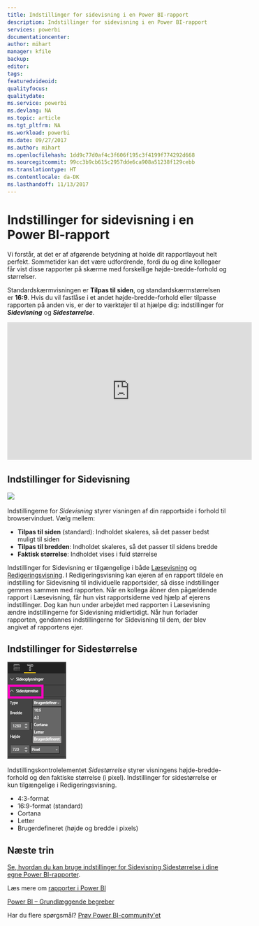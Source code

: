 ```yaml
---
title: Indstillinger for sidevisning i en Power BI-rapport
description: Indstillinger for sidevisning i en Power BI-rapport
services: powerbi
documentationcenter: 
author: mihart
manager: kfile
backup: 
editor: 
tags: 
featuredvideoid: 
qualityfocus: 
qualitydate: 
ms.service: powerbi
ms.devlang: NA
ms.topic: article
ms.tgt_pltfrm: NA
ms.workload: powerbi
ms.date: 09/27/2017
ms.author: mihart
ms.openlocfilehash: 1dd9c77d0af4c3f606f195c3f4199f774292d668
ms.sourcegitcommit: 99cc3b9cb615c2957dde6ca908a51238f129cebb
ms.translationtype: HT
ms.contentlocale: da-DK
ms.lasthandoff: 11/13/2017
---
```

# <a name="page-display-settings-in-a-power-bi-report"></a>Indstillinger for sidevisning i en Power BI-rapport
Vi forstår, at det er af afgørende betydning at holde dit rapportlayout helt perfekt. Sommetider kan det være udfordrende, fordi du og dine kollegaer får vist disse rapporter på skærme med forskellige højde-bredde-forhold og størrelser. 

Standardskærmvisningen er **Tilpas til siden**, og standardskærmstørrelsen er **16:9**. Hvis du vil fastlåse i et andet højde-bredde-forhold eller tilpasse rapporten på anden vis, er der to værktøjer til at hjælpe dig: indstillinger for ***Sidevisning*** og ***Sidestørrelse***.

<iframe width="560" height="315" src="https://www.youtube.com/embed/5tg-OXzxe2g" frameborder="0" allowfullscreen></iframe>


## <a name="page-view-settings"></a>Indstillinger for Sidevisning
![](media/power-bi-report-display-settings/power-bi-change-page-view-new.png)

Indstillingerne for *Sidevisning* styrer visningen af din rapportside i forhold til browservinduet.  Vælg mellem:

* **Tilpas til siden** (standard): Indholdet skaleres, så det passer bedst muligt til siden
* **Tilpas til bredden**: Indholdet skaleres, så det passer til sidens bredde
* **Faktisk størrelse**: Indholdet vises i fuld størrelse

Indstillinger for Sidevisning er tilgængelige i både [Læsevisning](service-interact-with-a-report-in-reading-view.md) og [Redigeringsvisning](service-interact-with-a-report-in-editing-view.md). I Redigeringsvisning kan ejeren af en rapport tildele en indstilling for Sidevisning til individuelle rapportsider, så disse indstillinger gemmes sammen med rapporten. Når en kollega åbner den pågældende rapport i Læsevisning, får hun vist rapportsiderne ved hjælp af ejerens indstillinger.  Dog kan hun under arbejdet med rapporten i Læsevisning ændre indstillingerne for Sidevisning midlertidigt.  Når hun forlader rapporten, gendannes indstillingerne for Sidevisning til dem, der blev angivet af rapportens ejer.

## <a name="page-size-settings"></a>Indstillinger for Sidestørrelse
![](media/power-bi-report-display-settings/power-bi--page-size.png)

Indstillingskontrolelementet *Sidestørrelse* styrer visningens højde-bredde-forhold og den faktiske størrelse (i pixel).  Indstillinger for sidestørrelse er kun tilgængelige i Redigeringsvisning.

* 4:3-format
* 16:9-format (standard)
* Cortana
* Letter
* Brugerdefineret (højde og bredde i pixels)

## <a name="next-steps"></a>Næste trin
[Se, hvordan du kan bruge indstillinger for Sidevisning Sidestørrelse i dine egne Power BI-rapporter](power-bi-change-report-display-settings.md).

Læs mere om [rapporter i Power BI](service-reports.md)

[Power BI – Grundlæggende begreber](service-basic-concepts.md)

Har du flere spørgsmål? [Prøv Power BI-community'et](http://community.powerbi.com/)

